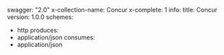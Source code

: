 swagger: "2.0"
x-collection-name: Concur
x-complete: 1
info:
  title: Concur
  version: 1.0.0
schemes:
- http
produces:
- application/json
consumes:
- application/json